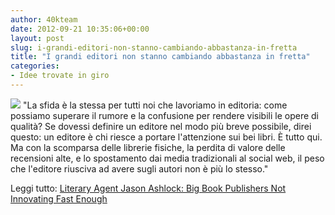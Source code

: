 ```yaml
---
author: 40kteam
date: 2012-09-21 10:35:06+00:00
layout: post
slug: i-grandi-editori-non-stanno-cambiando-abbastanza-in-fretta
title: "I grandi editori non stanno cambiando abbastanza in fretta"
categories:
- Idee trovate in giro
---
```


![](http://40k.it/wp-content/uploads/2012/09/borders.jpeg) "La sfida è la stessa per tutti noi che lavoriamo in editoria: come possiamo superare il rumore e la confusione per rendere visibili le opere di qualità? Se dovessi definire un editore nel modo più breve possibile, direi questo: un editore è chi riesce a portare l'attenzione sui bei libri. È tutto qui. Ma con la scomparsa delle librerie fisiche, la perdita di valore delle recensioni alte, e lo spostamento dai media tradizionali al social web, il peso che l'editore riusciva ad avere sugli autori non è più lo stesso."

Leggi tutto: [Literary Agent Jason Ashlock: Big Book Publishers Not Innovating Fast Enough](http://www.pbs.org/mediashift/2012/09/literary-agent-jason-ashlock-big-book-publishers-not-innovating-fast-enough264.html)

